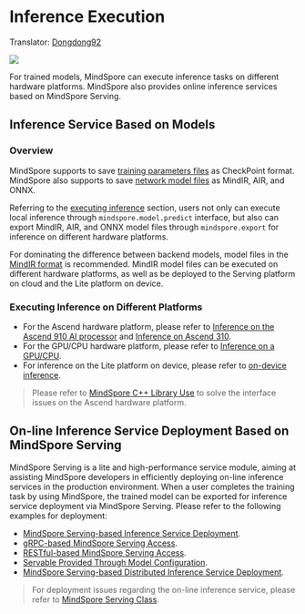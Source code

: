 # Inference Execution

Translator: [Dongdong92](https://gitee.com/zy179280)

<a href="https://gitee.com/mindspore/docs/blob/r1.7/docs/mindspore/source_en/migration_guide/inference.md" target="_blank"><img src="https://mindspore-website.obs.cn-north-4.myhuaweicloud.com/website-images/master/resource/_static/logo_source_en.png"></a>

For trained models, MindSpore can execute inference tasks on different hardware platforms. MindSpore also provides online inference services based on MindSpore Serving.

## Inference Service Based on Models

### Overview

MindSpore supports to save [training parameters files](https://www.mindspore.cn/tutorials/experts/en/r1.7/infer/inference.html#model-files) as CheckPoint format. MindSpore also supports to save [network model files](https://www.mindspore.cn/tutorials/experts/en/r1.7/infer/inference.html#model-files) as MindIR, AIR, and ONNX.

Referring to the [executing inference](https://www.mindspore.cn/tutorials/experts/en/r1.7/infer/inference.html#inference-execution) section, users not only can execute local inference through `mindspore.model.predict` interface, but also can export MindIR, AIR, and ONNX model files through `mindspore.export` for inference on different hardware platforms.

For dominating the difference between backend models, model files in the [MindIR format](https://www.mindspore.cn/tutorials/experts/en/r1.7/infer/inference.html#inference-execution) is recommended. MindIR model files can be executed on different hardware platforms, as well as be deployed to the Serving platform on cloud and the Lite platform on device.

### Executing Inference on Different Platforms

- For the Ascend hardware platform, please refer to [Inference on the Ascend 910 AI processor](https://www.mindspore.cn/tutorials/experts/en/r1.7/infer/ascend_910_mindir.html) and [Inference on Ascend 310](https://www.mindspore.cn/tutorials/experts/en/r1.7/infer/ascend_310_mindir.html).
- For the GPU/CPU hardware platform, please refer to [Inference on a GPU/CPU](https://www.mindspore.cn/tutorials/experts/en/r1.7/infer/cpu_gpu_mindir.html).
- For inference on the Lite platform on device, please refer to [on-device inference](https://www.mindspore.cn/lite/docs/en/r1.7/index.html).

> Please refer to [MindSpore C++ Library Use](https://www.mindspore.cn/docs/en/r1.7/faq/inference.html#c) to solve the interface issues on the Ascend hardware platform.

## On-line Inference Service Deployment Based on MindSpore Serving

MindSpore Serving is a lite and high-performance service module, aiming at assisting MindSpore developers in efficiently deploying on-line inference services in the production environment. When a user completes the training task by using MindSpore, the trained model can be exported for inference service deployment via MindSpore Serving. Please refer to the following examples for deployment:

- [MindSpore Serving-based Inference Service Deployment](https://www.mindspore.cn/serving/docs/en/r1.7/serving_example.html).
- [gRPC-based MindSpore Serving Access](https://www.mindspore.cn/serving/docs/en/r1.7/serving_grpc.html).
- [RESTful-based MindSpore Serving Access](https://www.mindspore.cn/serving/docs/en/r1.7/serving_restful.html).
- [Servable Provided Through Model Configuration](https://www.mindspore.cn/serving/docs/en/r1.7/serving_model.html).
- [MindSpore Serving-based Distributed Inference Service Deployment](https://www.mindspore.cn/serving/docs/en/r1.7/serving_distributed_example.html).

> For deployment issues regarding the on-line inference service, please refer to [MindSpore Serving Class](https://www.mindspore.cn/docs/en/r1.7/faq/inference.html#mindspore-serving).
